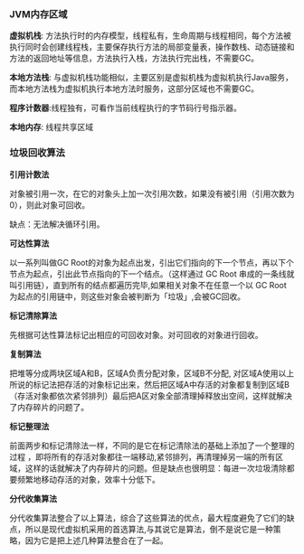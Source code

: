 ### JVM内存区域

**虚拟机栈**: 方法执行时的内存模型，线程私有，生命周期与线程相同，每个方法被执行同时会创建线程栈，主要保存执行方法的局部变量表，操作数栈、动态链接和方法的返回地址等信息，方法执行入栈，方法执行完出栈，不需要GC。

**本地方法栈**: 与虚拟机栈功能相似，主要区别是虚拟机栈为虚拟机执行Java服务，而本地方法栈为虚拟机执行本地方法时服务，这部分区域也不需要GC。

**程序计数器**:线程独有，可看作当前线程执行的字节码行号指示器。

**本地内存**: 线程共享区域



### 垃圾回收算法

**引用计数法**

对象被引用一次，在它的对象头上加一次引用次数，如果没有被引用（引用次数为 0），则此对象可回收。

缺点：无法解决循环引用。

**可达性算法**

以一系列叫做GC Root的对象为起点出发，引出它们指向的下一个节点，再以下个节点为起点，引出此节点指向的下一个结点。（这样通过 GC Root 串成的一条线就叫引用链），直到所有的结点都遍历完毕,如果相关对象不在任意一个以 GC Root 为起点的引用链中，则这些对象会被判断为「垃圾」,会被GC回收。

**标记清除算法**

先根据可达性算法标记出相应的可回收对象。对可回收的对象进行回收。

**复制算法**

把堆等分成两块区域A和B，区域A负责分配对象，区域B不分配, 对区域A使用以上所说的标记法把存活的对象标记出来，然后把区域A中存活的对象都复制到区域B（存活对象都依次紧邻排列）最后把A区对象全部清理掉释放出空间，这样就解决了内存碎片的问题了。

**标记整理法**

前面两步和标记清除法一样，不同的是它在标记清除法的基础上添加了一个整理的过程 ，即将所有的存活对象都往一端移动,紧邻排列，再清理掉另一端的所有区域，这样的话就解决了内存碎片的问题。但是缺点也很明显：每进一次垃圾清除都要频繁地移动存活的对象，效率十分低下。

**分代收集算法**

分代收集算法整合了以上算法，综合了这些算法的优点，最大程度避免了它们的缺点，所以是现代虚拟机采用的首选算法,与其说它是算法，倒不是说它是一种策略，因为它是把上述几种算法整合在了一起。

